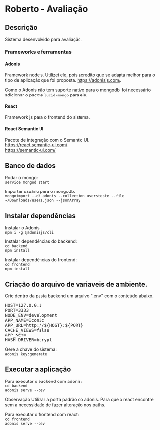 # Roberto - Avaliação

## Descrição 
Sistema desenvolvido para avaliação.

### Frameworks e ferramentas

#### Adonis
Framework nodejs. Utilizei ele, pois acredito que se adapta melhor para o tipo de aplicação que foi proposta. 
https://adonisjs.com/.

Como o Adonis não tem suporte nativo para o mongodb, foi necessário adicionar o pacote `lucid-mongo` para ele.

#### React
Framework js para o frontend do sistema.

#### React Semantic UI
Pacote de integração com o Semantic UI.  
https://react.semantic-ui.com/  
https://semantic-ui.com/




## Banco de dados

Rodar o mongo:  
`service mongod start`

Importar usuário para o mongodb:  
`mongoimport --db adonis --collection usersteste --file ~/Downloads/users.json --jsonArray
`

## Instalar dependências

Instalar o Adonis:  
`npm i -g @adonisjs/cli`

Instalar dependências do backend:  
`cd backend`  
`npm install`

Instalar dependências do frontend:  
`cd frontend`  
`npm install`

## Criação do arquivo de variaveis de ambiente.

Crie dentro da pasta backend um arquivo ".env" com o conteúdo abaixo.

<pre>
HOST=127.0.0.1
PORT=3333
NODE_ENV=development
APP_NAME=Iconic
APP_URL=http://${HOST}:${PORT}
CACHE_VIEWS=false
APP_KEY=
HASH_DRIVER=bcrypt
</pre>

Gere a chave do sistema:  
`adonis key:generate`

## Executar a aplicação

Para executar o backend com adonis:  
`cd backend`  
`adonis serve --dev`  
 
Observação
Utilizar a porta padrão do adonis. Para que o react encontre sem a necessidade de fazer alteração nos paths.


Para executar o frontend com react:  
`cd frontend`  
`adonis serve --dev`





